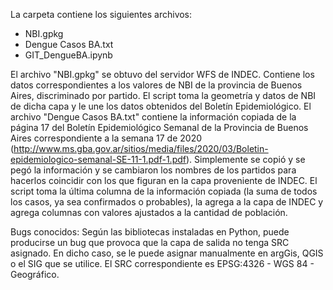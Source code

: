 La carpeta contiene los siguientes archivos:

* NBI.gpkg
* Dengue Casos BA.txt
* GIT_DengueBA.ipynb

El archivo "NBI.gpkg" se obtuvo del servidor WFS de INDEC. Contiene los datos correspondientes a los valores de NBI de la provincia de Buenos Aires, discriminado por partido. El script toma la geometría y datos de NBI de dicha capa y le une los datos obtenidos del Boletín Epidemiológico.
El archivo "Dengue Casos BA.txt" contiene la información copiada de la página 17 del Boletín Epidemiológico Semanal de la Provincia de Buenos Aires correspondiente a la semana 17 de 2020 (http://www.ms.gba.gov.ar/sitios/media/files/2020/03/Boletin-epidemiologico-semanal-SE-11-1.pdf-1.pdf). Simplemente se copió y se pegó la información y se cambiaron los nombres de los partidos para hacerlos coincidir con los que figuran en la capa proveniente de INDEC.
El script toma la última columna de la información copiada (la suma de todos los casos, ya sea confirmados o probables), la agrega a la capa de INDEC y agrega columnas con valores ajustados a la cantidad de población. 

Bugs conocidos:
Según las bibliotecas instaladas en Python, puede producirse un bug que provoca que la capa de salida no tenga SRC asignado. En dicho caso, se le puede asignar manualmente en argGis, QGIS o el SIG que se utilice. El SRC correspondiente es EPSG:4326 - WGS 84 - Geográfico.
